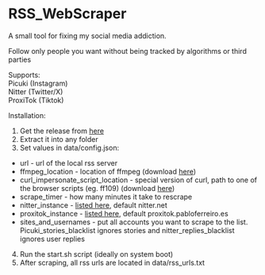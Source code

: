 # RSS_WebScraper
A small tool for fixing my social media addiction.

Follow only people you want without being tracked by algorithms or third parties

Supports:\
Picuki (Instagram)\
Nitter (Twitter/X)\
ProxiTok (Tiktok)

Installation:
1. Get the release from [here](https://github.com/dlabaja/RSS_WebScraper/releases/latest)
2. Extract it into any folder
3. Set values in data/config.json:
- url - url of the local rss server
- ffmpeg_location - location of ffmpeg (download [here](https://ffmpeg.org/))
- curl_impersonate_script_location - special version of curl, path to one of the browser scripts (eg. ff109) (download [here](https://github.com/lwthiker/curl-impersonate))
- scrape_timer - how many minutes it take to rescrape
- nitter_instance - [listed here](https://github.com/zedeus/nitter/wiki/Instances), default nitter.net
- proxitok_instance - [listed here](https://github.com/pablouser1/ProxiTok/wiki/Public-instances), default proxitok.pabloferreiro.es
- sites_and_usernames - put all accounts you want to scrape to the list. Picuki_stories_blacklist ignores stories and nitter_replies_blacklist ignores user replies
4. Run the start.sh script (ideally on system boot)
5. After scraping, all rss urls are located in data/rss_urls.txt
